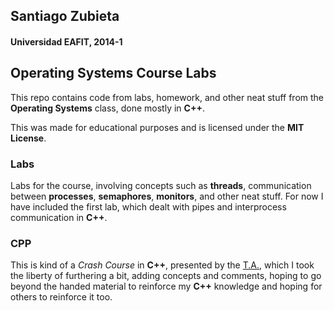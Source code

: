 ## Santiago Zubieta
#### Universidad EAFIT, 2014-1

## Operating Systems Course Labs
This repo contains code from labs, homework, and other neat stuff from the **Operating Systems** class, done mostly in **C++**.

This was made for educational purposes and is licensed under the **MIT License**.

### Labs
Labs for the course, involving concepts such as **threads**, communication between **processes**, **semaphores**, **monitors**, and other neat stuff. For now I have included the first lab, which dealt with pipes and interprocess communication in **C++**.

### CPP
This is kind of a *Crash Course* in **C++**, presented by the [T.A.](https://github.com/ST0257/20141/tree/master/Lesson1-C%2B%2B/src), which I took the liberty of furthering a bit, adding concepts and comments, hoping to go beyond the handed material to reinforce my **C++** knowledge and hoping for others to reinforce it too.
